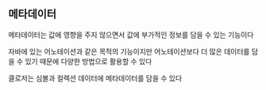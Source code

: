## 메타데이터

메타데이터는 값에 영향을 주지 않으면서 값에 부가적인 정보를 담을 수 있는 기능이다

자바에 있는 어노테이션과 같은 목적의 기능이지만 어노테이션보다 더 많은 데이터를 담을 수 있기 때문에 다양한 방법으로 활용할 수 있다

클로저는 심볼과 컬렉션 데이터에 메타데이터를 담을 수 있다



